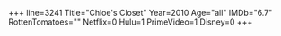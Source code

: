 +++
line=3241
Title="Chloe's Closet"
Year=2010
Age="all"
IMDb="6.7"
RottenTomatoes=""
Netflix=0
Hulu=1
PrimeVideo=1
Disney=0
+++

